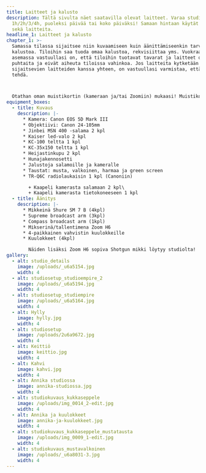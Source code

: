 ```yaml
---
title: Laitteet ja kalusto
description: Tältä sivulta näet saatavilla olevat laitteet. Varaa studio
  1h/2h/3/4h, puoleksi päivää tai koko päiväksi! Samaan hintaan käytät tiloja
  sekä laitteita.
headline_1: Laitteet ja kalusto
chapter_1: >-
  Samassa tilassa sijaitsee niin kuvaamiseen kuin äänittämiseenkin tarvittavaa
  kalustoa. Tiloihin saa tuoda omaa kalustoa, rekvisiittaa yms. Vuokraajan
  asemassa vastuullasi on, että tiloihin tuotavat tavarat ja laitteet ovat
  puhtaita ja eivät aiheuta tiloissa vahinkoa. Jos laitteita kytketään studiolla
  sijaitsevien laitteiden kanssa yhteen, on vastuullasi varmistaa, että näin voi
  tehdä.



  Otathan oman muistikortin (kameraan ja/tai Zoomiin) mukaasi! Muistikortin tulisi olla normaalikokoinen SD-kortti, nopeusluokaltaan Class 10.​ Tiloissa on myös keittiö ja WC, joiden käyttö kuuluu vuokrahintaan. Käytössäsi on myös keittiö, josta löytyy kahvinkeitin, vedenkeitin, mikro sekä astioita ja aterimia.
equipment_boxes:
  - title: Kuvaus
    description: |-
      * Kamera: Canon EOS 5D Mark III
      * Objektiivi: Canon 24-105mm
      * Jinbei MSN 400 -salama 2 kpl
      * Kaiser led-valo 2 kpl
      * KC-100 teltta 1 kpl
      * KC-35x150 teltta 1 kpl
      * Heijastinkupu 2 kpl
      * Hunajakennosetti
      * Jalustoja salamoille ja kameralle
      * Taustat: musta, valkoinen, harmaa ja green screen
      * TR-Q6C radiolaukaisin 1 kpl (Canoniin)

        + Kaapeli kamerasta salamaan 2 kpl\
        + Kaapeli kamerasta tietokoneeseen 1 kpl
  - title: Äänitys
    description: |-
      * Mikkeinä Shure SM 7 B (4kpl)
      * Supreme broadcast arm (3kpl)
      * Compass broadcast arm (1kpl)
      * Mikserinä/tallentimena Zoom H6
      * 4-paikkainen vahvistin kuulokkeille
      * Kuulokkeet (4kpl)

        Näiden lisäksi Zoom H6 sopiva Shotgun mikki löytyy studiolta!
gallery:
  - alt: studio_details
    image: /uploads/_u6a5154.jpg
    width: 4
  - alt: studiosetup_studioempire_2
    image: /uploads/_u6a5194.jpg
    width: 4
  - alt: studiosetup_studiempire
    image: /uploads/_u6a5164.jpg
    width: 4
  - alt: Hylly
    image: hylly.jpg
    width: 4
  - alt: studiosetup
    image: /uploads/2u6a9672.jpg
    width: 4
  - alt: Keittiö
    image: keittio.jpg
    width: 4
  - alt: Kahvi
    image: kahvi.jpg
    width: 4
  - alt: Annika studiossa
    image: annika-studiossa.jpg
    width: 4
  - alt: studiokuvaus_kukkaseppele
    image: /uploads/img_0014_2-edit.jpg
    width: 4
  - alt: Annika ja kuulokkeet
    image: annika-ja-kuulokkeet.jpg
    width: 4
  - alt: studiokuvaus_kukkaseppele_mustatausta
    image: /uploads/img_0009_1-edit.jpg
    width: 4
  - alt: studiokuvaus_mustavalkoinen
    image: /uploads/_u6a8031-3.jpg
    width: 4
---
```

